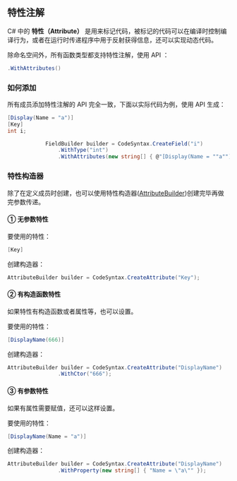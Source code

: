 ## 特性注解

C# 中的 **特性（Attribute）** 是用来标记代码，被标记的代码可以在编译时控制编译行为，或者在运行时传递程序中用于反射获得信息，还可以实现动态代码。

除命名空间外，所有函数类型都支持特性注解，使用 API ：

```csharp
.WithAttributes()
```



### 如何添加

所有成员添加特性注解的 API 完全一致，下面以实际代码为例，使用 API 生成：

```csharp
[Display(Name = "a")]
[Key]
int i;
```

```csharp
            FieldBuilder builder = CodeSyntax.CreateField("i")
                .WithType("int")
                .WithAttributes(new string[] { @"[Display(Name = ""a"")]", @"[Key]" })
```





### 特性构造器

除了在定义成员时创建，也可以使用特性构造器([AttributeBuilder](https://czgl-roslyn.github.io/czgl-roslyn/api/CZGL.Roslyn.AttributeBuilder.html))创建完毕再做完参数传递。

#### ① 无参数特性

要使用的特性：

```csharp
[Key]
```
创建构造器：
```csharp
AttributeBuilder builder = CodeSyntax.CreateAttribute("Key");
```

#### ② 有构造函数特性

如果特性有构造函数或者属性等，也可以设置。

要使用的特性：

```csharp
[DisplayName(666)]
```
创建构造器：
```csharp
AttributeBuilder builder = CodeSyntax.CreateAttribute("DisplayName")
                .WithCtor("666");
```



#### ③ 有参数特性

如果有属性需要赋值，还可以这样设置。

要使用的特性：
```csharp
[DisplayName(Name = "a")]
```
创建构造器：
```csharp
AttributeBuilder builder = CodeSyntax.CreateAttribute("DisplayName")
                .WithProperty(new string[] { "Name = \"a\"" });
```

